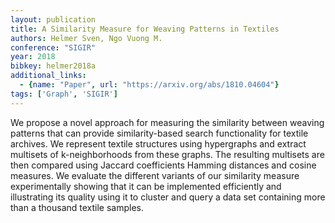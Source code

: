 ```yaml
---
layout: publication
title: A Similarity Measure for Weaving Patterns in Textiles
authors: Helmer Sven, Ngo Vuong M.
conference: "SIGIR"
year: 2018
bibkey: helmer2018a
additional_links:
  - {name: "Paper", url: "https://arxiv.org/abs/1810.04604"}
tags: ['Graph', 'SIGIR']
---
```

We propose a novel approach for measuring the similarity between weaving patterns that can provide similarity-based search functionality for textile archives. We represent textile structures using hypergraphs and extract multisets of k-neighborhoods from these graphs. The resulting multisets are then compared using Jaccard coefficients Hamming distances and cosine measures. We evaluate the different variants of our similarity measure experimentally showing that it can be implemented efficiently and illustrating its quality using it to cluster and query a data set containing more than a thousand textile samples.
